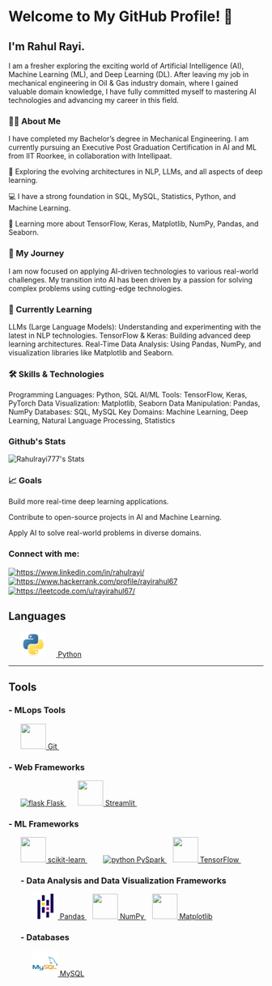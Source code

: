 # Welcome to My GitHub Profile! 👋
## I'm Rahul Rayi.

I am a fresher exploring the exciting world of Artificial Intelligence (AI), Machine Learning (ML), and Deep Learning (DL). After leaving my job in mechanical engineering  in Oil & Gas industry domain, where I gained valuable domain knowledge, I have fully committed myself to mastering AI technologies and advancing my career in this field.

### 👨‍🎓 About Me
I have completed my Bachelor’s degree in Mechanical Engineering. I am currently pursuing an Executive Post Graduation Certification in AI and ML from IIT Roorkee, in collaboration with Intellipaat.

🧠 Exploring the evolving architectures in NLP, LLMs, and all aspects of deep learning.

💻 I have a strong foundation in SQL, MySQL, Statistics, Python, and Machine Learning.

🌱 Learning more about TensorFlow, Keras, Matplotlib, NumPy, Pandas, and Seaborn.

### 🚀 My Journey
  I am now focused on applying AI-driven technologies to various real-world challenges. My transition into AI has been driven by a passion for solving complex problems using cutting-edge technologies.
 
### 🔭 Currently Learning
LLMs (Large Language Models): Understanding and experimenting with the latest in NLP technologies.
TensorFlow & Keras: Building advanced deep learning architectures.
Real-Time Data Analysis: Using Pandas, NumPy, and visualization libraries like Matplotlib and Seaborn.

### 🛠 Skills & Technologies
Programming Languages: Python, SQL
AI/ML Tools: TensorFlow, Keras, PyTorch
Data Visualization: Matplotlib, Seaborn
Data Manipulation: Pandas, NumPy
Databases: SQL, MySQL
Key Domains: Machine Learning, Deep Learning, Natural Language Processing, Statistics

### Github's Stats
![Rahulrayi777's Stats](https://github-readme-stats.vercel.app/api?username=Rahulrayi777&theme=merko&show_icons=true&hide_border=false&count_private=true)

### 📈 Goals
Build more real-time deep learning applications.

Contribute to open-source projects in AI and Machine Learning.

Apply AI to solve real-world problems in diverse domains.




<h3 align="left">Connect with me:</h3>
<p align="left">
<a href="https://linkedin.com/in/https://www.linkedin.com/in/rahulrayi/" target="blank"><img align="center" src="https://raw.githubusercontent.com/rahuldkjain/github-profile-readme-generator/master/src/images/icons/Social/linked-in-alt.svg" alt="https://www.linkedin.com/in/rahulrayi/" height="30" width="40" /></a>
<a href="https://www.hackerrank.com/https://www.hackerrank.com/profile/rayirahul67" target="blank"><img align="center" src="https://raw.githubusercontent.com/rahuldkjain/github-profile-readme-generator/master/src/images/icons/Social/hackerrank.svg" alt="https://www.hackerrank.com/profile/rayirahul67" height="30" width="40" /></a>
<a href="https://www.leetcode.com/https://leetcode.com/u/rayirahul67/" target="blank"><img align="center" src="https://raw.githubusercontent.com/rahuldkjain/github-profile-readme-generator/master/src/images/icons/Social/leet-code.svg" alt="https://leetcode.com/u/rayirahul67/" height="30" width="40" /></a>
</p>

<!-- Languages -->
<h2 align="left">Languages</h2>
<ul>
  <p align="left">
    <a href="https://www.python.org" target="_blank" rel="noreferrer">
      <img src="https://raw.githubusercontent.com/devicons/devicon/master/icons/python/python-original.svg" alt="python" width="50" height="50" style="margin-right: 20px;"/>
      Python
    </a>
  </p>
</ul>


---
<!-- Tools -->
<h2 align="left">Tools</h2>

<!-- MLOps Tools -->
<h3>- MLops Tools</h3>
<ul>
  <p align="left">
    <a href="https://git-scm.com/" target="_blank" rel="noreferrer">
      <img src="https://tse1.mm.bing.net/th?id=OIP.q5y_L6AJmodoXnmMkbmWlQHaHa&pid=Api&P=0&h=180" width="50" height="50"/>
      Git
    </a>&nbsp;&nbsp;
    
  </p>
</ul>


<!-- WebFramework Tools -->
<h3>- Web Frameworks</h3>
<ul>
  <p align="left">
    <a href="https://flask.palletsprojects.com/" target="_blank" rel="noreferrer">
      <img src="https://www.vectorlogo.zone/logos/pocoo_flask/pocoo_flask-icon.svg" alt="flask" width="50" height="50"/>
      Flask
    </a>&nbsp;&nbsp;
    </a>&nbsp;&nbsp;
    <a href="https://streamlit.io/" target="_blank" rel="noreferrer">
      <img src="https://streamlit.io/images/brand/streamlit-logo-primary-colormark-darktext.png" width="50" height="50"/>
      Streamlit
    </a>&nbsp;&nbsp;
  </p>
</ul>

<!-- ML Frameworks -->
<h3>- ML Frameworks</h3>
<ul>
  <p align="left">
    <a href="https://scikit-learn.org/" target="_blank" rel="noreferrer">
      <img src="https://upload.wikimedia.org/wikipedia/commons/0/05/Scikit_learn_logo_small.svg" width="50" height="50"/>
      scikit-learn
    </a>&nbsp;&nbsp;
    <a href="https://www.python.org" target="_blank" rel="noreferrer" style="margin-left: 20px;">
      <img src="https://upload.wikimedia.org/wikipedia/commons/thumb/f/f3/Apache_Spark_logo.svg/768px-Apache_Spark_logo.svg.png?20210416091439" alt="python" width="50" height="50"/>
      PySpark
    </a>&nbsp;&nbsp;
    <a href="https://www.tensorflow.org" target="_blank" rel="noreferrer">
      <img src="https://www.vectorlogo.zone/logos/tensorflow/tensorflow-icon.svg" width="50" height="50"/>
      TensorFlow
    </a>&nbsp;&nbsp;
   
<!-- Other Frameworks -->
<h3>- Data Analysis and Data Visualization Frameworks</h3>
<ul>
  <p align="left">
    <!-- Add other tools such as Pandas, Numpy, etc. -->
    <a href="https://pandas.pydata.org/" target="_blank" rel="noreferrer">
      <img src="https://raw.githubusercontent.com/devicons/devicon/2ae2a900d2f041da66e950e4d48052658d850630/icons/pandas/pandas-original.svg" width="50" height="50"/>
      Pandas
    </a>&nbsp;&nbsp;
    <a href="https://numpy.org/" target="_blank" rel="noreferrer">
      <img src="https://numpy.org/doc/stable/_static/numpylogo.svg" width="50" height="50"/>
      NumPy
    </a>&nbsp;&nbsp;
    <a href="https://matplotlib.org/" target="_blank" rel="noreferrer">
      <img src="https://tse4.mm.bing.net/th?id=OIP.ffivEBQvq_3fb6-3BgJl0AHaGK&pid=Api&P=0&h=180" width="50" height="50"/>
      Matplotlib
    </a>
    <!-- Add more tools here as required -->
  </p>
</ul>

<!-- Databases -->
<h3>- Databases</h3>
<ul>
  <p align="left">
    <!-- Add database tools such as MySQL, MongoDB, etc. -->
    <a href="https://www.mysql.com/" target="_blank" rel="noreferrer">
      <img src="https://raw.githubusercontent.com/devicons/devicon/master/icons/mysql/mysql-original-wordmark.svg" width="50" height="50"/>
      MySQL
     
<!--
**RahulRayi777/Rahulrayi777** is a ✨ _special_ ✨ repository because its `README.md` (this file) appears on your GitHub profile.

Here are some ideas to get you started:

- 🔭 I’m currently working on ...
- 🌱 I’m currently learning ...
- 👯 I’m looking to collaborate on ...
- 🤔 I’m looking for help with ...
- 💬 Ask me about ...
- 📫 How to reach me: ...
- 😄 Pronouns: ...
- ⚡ Fun fact: ...
-->
